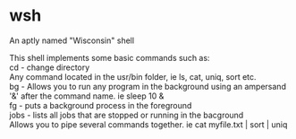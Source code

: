 # wsh
An aptly named "Wisconsin" shell<br>

This shell implements some basic commands such as:<br>
cd <path to directory> - change directory<br>
Any command located in the usr/bin folder, ie ls, cat, uniq, sort etc.<br>
bg - Allows you to run any program in the background using an ampersand '&' after the command name. ie sleep 10 &<br>
fg - puts a background process in the foreground<br>
jobs - lists all jobs that are stopped or running in the bacground<br>
Allows you to pipe several commands together. ie cat myfile.txt | sort | uniq<br>
